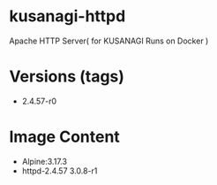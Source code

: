 # kusanagi-httpd

Apache HTTP Server( for KUSANAGI Runs on Docker )

# Versions (tags)

- 2.4.57-r0

# Image Content

- Alpine:3.17.3
- httpd-2.4.57
3.0.8-r1
